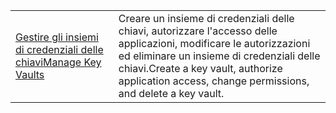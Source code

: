 |  |  |
|---------|---------|
| <span data-ttu-id="1fb49-101">[Gestire gli insiemi di credenziali delle chiavi][1]</span><span class="sxs-lookup"><span data-stu-id="1fb49-101">[Manage Key Vaults][1]</span></span> | <span data-ttu-id="1fb49-102">Creare un insieme di credenziali delle chiavi, autorizzare l'accesso delle applicazioni, modificare le autorizzazioni ed eliminare un insieme di credenziali delle chiavi.</span><span class="sxs-lookup"><span data-stu-id="1fb49-102">Create a key vault, authorize application access, change permissions, and delete a key vault.</span></span> |

[1]: https://azure.microsoft.com/en-us/resources/samples/key-vault-java-manage-key-vaults/